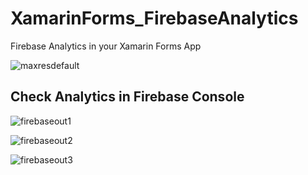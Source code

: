 # XamarinForms_FirebaseAnalytics
Firebase Analytics in your Xamarin Forms App

![maxresdefault](https://user-images.githubusercontent.com/22450085/61939122-3207fd00-afb0-11e9-9c49-10c2ad69ae5f.jpg)

## Check Analytics in Firebase Console

![firebaseout1](https://user-images.githubusercontent.com/22450085/61940352-e30f9700-afb2-11e9-838e-dd28184be143.png)

![firebaseout2](https://user-images.githubusercontent.com/22450085/61940392-f458a380-afb2-11e9-92c7-15cb7c16945e.png)

![firebaseout3](https://user-images.githubusercontent.com/22450085/61940422-02a6bf80-afb3-11e9-8ae9-e1785231b1b4.png)

